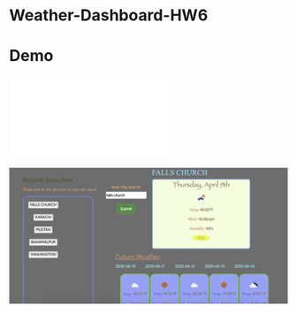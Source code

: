 # Weather-Dashboard-HW6

































# Demo 
![](/app-demo-weather.pdf?raw=true "Weather Data Application")


![](/demo.png?raw=true "Weather Data Application")


